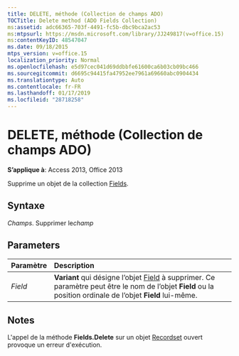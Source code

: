 ```yaml
---
title: DELETE, méthode (Collection de champs ADO)
TOCTitle: Delete method (ADO Fields Collection)
ms:assetid: adc66365-703f-4491-fc5b-dbc9bca2ac53
ms:mtpsurl: https://msdn.microsoft.com/library/JJ249817(v=office.15)
ms:contentKeyID: 48547047
ms.date: 09/18/2015
mtps_version: v=office.15
localization_priority: Normal
ms.openlocfilehash: e5d97cec041d69ddbbfe61600ca6b03cb09bc466
ms.sourcegitcommit: d6695c94415fa47952ee7961a69660abc0904434
ms.translationtype: Auto
ms.contentlocale: fr-FR
ms.lasthandoff: 01/17/2019
ms.locfileid: "28718258"
---
```

# <a name="delete-method-ado-fields-collection"></a>DELETE, méthode (Collection de champs ADO)

**S’applique à**: Access 2013, Office 2013


Supprime un objet de la collection [Fields](fields-collection-ado.md).

## <a name="syntax"></a>Syntaxe

*Champs*. Supprimer le*champ*

## <a name="parameters"></a>Parameters

|Paramètre|Description|
|:--------|:----------|
|*Field* |**Variant** qui désigne l’objet [Field](field-object-ado.md) à supprimer. Ce paramètre peut être le nom de l’objet **Field** ou la position ordinale de l’objet **Field** lui-même.|

## <a name="remarks"></a>Notes

L'appel de la méthode **Fields.Delete** sur un objet [Recordset](recordset-object-ado.md) ouvert provoque un erreur d'exécution.

